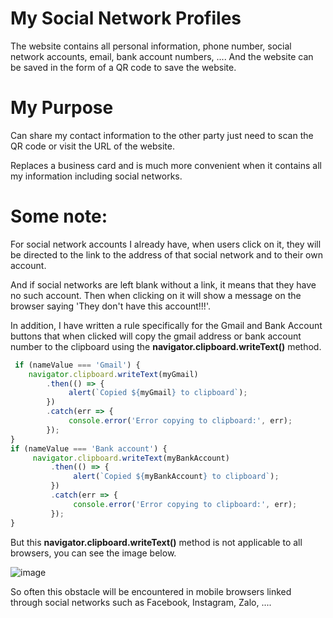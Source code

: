 # My Social Network Profiles
The website contains all personal information, phone number, social network accounts, email, bank account numbers, .... And the website can be saved in the form of a QR code to save the website.
# My Purpose
Can share my contact information to the other party just need to scan the QR code or visit the URL of the website.

Replaces a business card and is much more convenient when it contains all my information including social networks.
# Some note:
For social network accounts I already have, when users click on it, they will be directed to the link to the address of that social network and to their own account.

And if social networks are left blank without a link, it means that they have no such account. Then when clicking on it will show a message on the browser saying 'They don't have this account!!!'.

In addition, I have written a rule specifically for the Gmail and Bank Account buttons that when clicked will copy the gmail address or bank account number to the clipboard using the **navigator.clipboard.writeText()** method.

```javascript
 if (nameValue === 'Gmail') {
    navigator.clipboard.writeText(myGmail)
        .then(() => {
             alert(`Copied ${myGmail} to clipboard`);
        })
        .catch(err => {
             console.error('Error copying to clipboard:', err);
        });
}
if (nameValue === 'Bank account') {
     navigator.clipboard.writeText(myBankAccount)
         .then(() => {
              alert(`Copied ${myBankAccount} to clipboard`);
         })
         .catch(err => {
              console.error('Error copying to clipboard:', err);
         });
}
```
But this **navigator.clipboard.writeText()** method is not applicable to all browsers, you can see the image below.

![image](https://github.com/VenusakaVXT/my-social-network-profiles/assets/125566811/69ee6536-016a-4c45-9515-97891cf0b469)

So often this obstacle will be encountered in mobile browsers linked through social networks such as Facebook, Instagram, Zalo, ....

